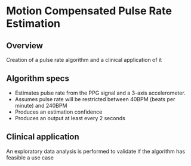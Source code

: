 # Motion Compensated Pulse Rate Estimation
## Overview
Creation of a pulse rate algorithm and a clinical application of it

## Algorithm specs
* Estimates pulse rate from the PPG signal and a 3-axis accelerometer.
* Assumes pulse rate will be restricted between 40BPM (beats per minute) and 240BPM
* Produces an estimation confidence
* Produces an output at least every 2 seconds

## Clinical application
An exploratory data analysis is performed to validate if the algorithm has feasible a use case
